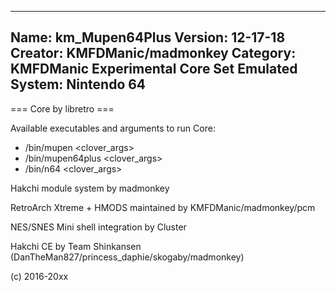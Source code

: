 -----------------------
Name: km_Mupen64Plus
Version: 12-17-18
Creator: KMFDManic/madmonkey
Category: KMFDManic Experimental Core Set
Emulated System: Nintendo 64
-----------------------
=== Core by libretro ===

Available executables and arguments to run Core:
- /bin/mupen <rom> <clover_args>
- /bin/mupen64plus <rom> <clover_args>
- /bin/n64 <rom> <clover_args>

Hakchi module system by madmonkey

RetroArch Xtreme + HMODS maintained by KMFDManic/madmonkey/pcm

NES/SNES Mini shell integration by Cluster

Hakchi CE by Team Shinkansen (DanTheMan827/princess_daphie/skogaby/madmonkey)

(c) 2016-20xx
